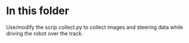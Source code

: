# In this folder
Use/modify the scrip collect.py to collect images and steering data while driving the robot over the track.
